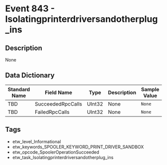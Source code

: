 # Event 843 - Isolatingprinterdriversandotherplug_ins

## Description
None

## Data Dictionary
|Standard Name|Field Name|Type|Description|Sample Value|
|---|---|---|---|---|
|TBD|SucceededRpcCalls|UInt32|None|`None`|
|TBD|FailedRpcCalls|UInt32|None|`None`|

## Tags
* etw_level_Informational
* etw_keywords_SPOOLER_KEYWORD_PRINT_DRIVER_SANDBOX
* etw_opcode_SpoolerOperationSucceeded
* etw_task_Isolatingprinterdriversandotherplug_ins